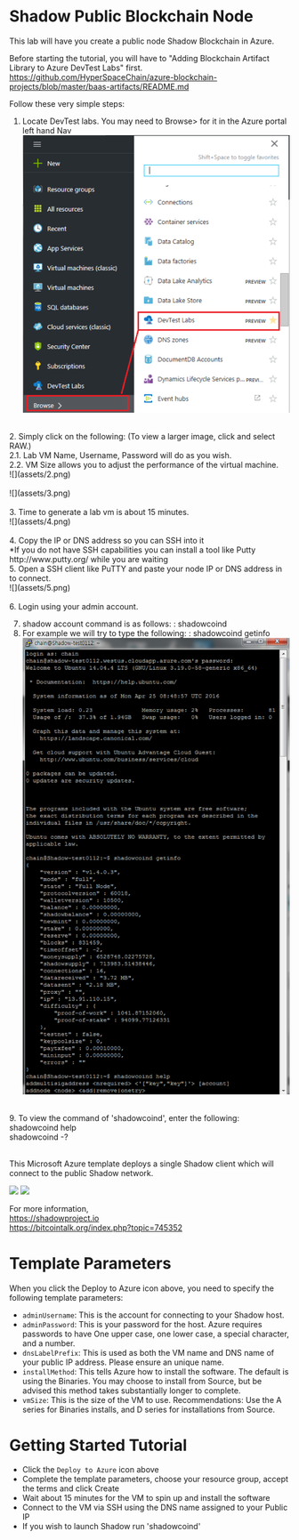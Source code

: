 # Shadow Public Blockchain Node

This lab will have you create a public node Shadow Blockchain in Azure.<br>

Before starting the tutorial, you will have to "Adding Blockchain Artifact Library to Azure DevTest Labs" first. https://github.com/HyperSpaceChain/azure-blockchain-projects/blob/master/baas-artifacts/README.md <br>

Follow these very simple steps:<br>
1. Locate DevTest labs. You may need to Browse> for it in the Azure portal left hand Nav <br>
![](assets/1.png)<br>
<br>
2. Simply click on the following: (To view a larger image, click and select RAW.)<br>
    2.1. Lab VM Name, Username, Password will do as you wish. <br>
    2.2. VM Size allows you to adjust the performance of the virtual machine. <br>
![](assets/2.png)<br>
<br>
![](assets/3.png)<br>
<br>
3. Time to generate a lab vm is about 15 minutes. <br>
![](assets/4.png)<br>
<br>
4. Copy the IP or DNS address so you can SSH into it <br>
*If you do not have SSH capabilities you can install a tool like Putty http://www.putty.org/ while you are waiting <br>
5. Open a SSH client like PuTTY and paste your node IP or DNS address in to connect. <br>
![](assets/5.png)<br>
<br>
6. Login using your admin account. <br>

7. shadow account command is as follows: : shadowcoind <br>
8. For example we will try to type the following: : shadowcoind getinfo <br>
![](assets/6.png)<br>
<br>
9. To view the command of 'shadowcoind', enter the following: <br>
shadowcoind help <br>
shadowcoind -?

<br>
<br>

This Microsoft Azure template deploys a single Shadow client which will connect to the public Shadow network.

<a href="https://portal.azure.com/#create/Microsoft.Template/uri/https%3A%2F%2Fraw.githubusercontent.com%2FAzure%2Fazure-quickstart-templates%2Fmaster%2Fshadow-on-ubuntu%2Fazuredeploy.json" target="_blank"><img src="http://azuredeploy.net/deploybutton.png"/></a>
<a href="http://armviz.io/#/?load=https%3A%2F%2Fraw.githubusercontent.com%2FAzure%2Fazure-quickstart-templates%2Fmaster%2Fshadow-on-ubuntu%2Fazuredeploy.json" target="_blank"><img src="http://armviz.io/visualizebutton.png"/></a>

For more information, <br>
https://shadowproject.io <br>
https://bitcointalk.org/index.php?topic=745352 <br>
# Template Parameters

When you click the Deploy to Azure icon above, you need to specify the following template parameters:

* `adminUsername`: This is the account for connecting to your Shadow host.
* `adminPassword`: This is your password for the host.  Azure requires passwords to have One upper case, one lower case, a special character, and a number.
* `dnsLabelPrefix`: This is used as both the VM name and DNS name of your public IP address.  Please ensure an unique name.
* `installMethod`: This tells Azure how to install the software.  The default is using the Binaries.  You may choose to install from Source, but be advised this method takes substantially longer to complete.
* `vmSize`: This is the size of the VM to use.  Recommendations: Use the A series for Binaries installs, and D series for installations from Source.

# Getting Started Tutorial

* Click the `Deploy to Azure` icon above
* Complete the template parameters, choose your resource group, accept the terms and click Create
* Wait about 15 minutes for the VM to spin up and install the software
* Connect to the VM via SSH using the DNS name assigned to your Public IP
* If you wish to launch Shadow run 'shadowcoind'